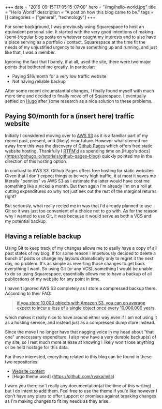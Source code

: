+++
date = "2016-09-15T17:05:15-07:00"
hero = "/img/hello-world.jpg"
title = "Hello World"
description = "A post on how this blog came to be."
tags = []
categories = ["general", "technology"]
+++

For some background, I was previously using Squarespace to host an equivalent
personal site. It started with the very good intentions of making (semi-)regular
blog posts on whatever caught my interests and to also have a place serving as
a portfolio / contact. Squarespace at the time fit the needs of my unjustified urgency
to have something up and running, and just like that, I was a member.

Ignoring the fact that I barely, if at all, used the site, there were two major
points that bothered me greatly. In particular:

* Paying $16/month for a very low traffic website
* Not having reliable backup

After some recent circumstantial changes, I finally found myself with much more
time and decided to finally move off of Squarespace. I eventually settled on [Hugo](https://gohugo.io/) after some research as a nice solution to these problems.

## Paying $0/month for a (insert here) traffic website

Initially I considered moving over to [AWS S3](http://docs.aws.amazon.com/AmazonS3/latest/dev/WebsiteHosting.html)
as it is a familiar part of my
recent past, present, and (likely) near future. However what steered me away from
this was the discovery of [Github Pages](https://pages.github.com/) which offers
free static website hosting. Thankfully I [RTFM'd](https://en.wikipedia.org/wiki/RTFM)
as spending time on [Hugo's docs] (https://gohugo.io/tutorials/github-pages-blog/)
quickly pointed me in the direction of this hosting option.

In contrast to AWS S3, Github Pages offers free hosting for static websites. Given
that I don't expect things to be very high traffic, it at most it saves me literally
"pennies" vs AWS S3 as I estimate the latter would have cost me something like a nickel
a month. But then again I'm already I'm on a roll at cutting expenditures so why not just eek out the rest of the marginal returns right?

But seriously, what really reeled me in was that I'd already planned to use Git so it was
just too convenient of a choice not to go with. As for the reason why I wanted to use
Git, it was because it would serve as both a VCS and my potential backup.

## Having a reliable backup

Using Git to keep track of my changes allows me to easily have a copy of all
past states of my blog. If for some reason I impetuously decided to delete a bunch
of posts or change my layouts dramatically only to regret it the next day, no
problem. It's as simple as reverting those changes to get back everything I want. So
using Git (or any VCS), something I would be unable to do so using
Squarespace, essentially allows me to have a backup of all publications of my
website for any point in time.

I haven't ignored AWS S3 completely as I store a compressed backup there. According to
their FAQ:

>[if you store 10,000 objects with Amazon S3, you can on average expect to incur a loss of a single object once every 10,000,000 years](https://aws.amazon.com/s3/faqs/#data-protection).

which makes it really nice to have around either way even if I am not using it as
a hosting service, and instead just as a compressed dump store instead.

Since the move I no longer have that nagging voice in my head about "that one"
unnecessary expenditure. I also now have a very durable backup(s) of my site, so
I rest much more at ease at knowing I likely won't lose anything or be held hostage
for this data.

For those interested, everything related to this blog can be found in these
two repositories:

* [Website content](https://github.com/ryaka/rheakara)
* [Hugo theme used] (https://github.com/ryaka/mila)

I warn you there isn't really any documentation(at the time of this writing) but
I do intent to add them. Feel free to use the theme if you'd like however I don't
have any plans to offer support or promises against breaking changes as I'm making
changes to fit my needs as they arise.
